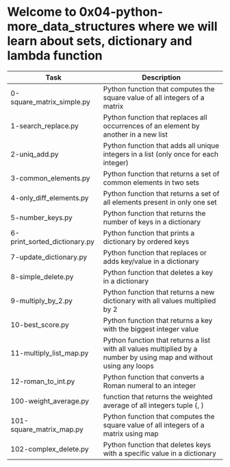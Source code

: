 # Welcome to 0x04-python-more_data_structures where we will learn about sets, dictionary and lambda function
| Task | Description |
| ---- | ----------- |
| 0-square_matrix_simple.py | Python function that computes the square value of all integers of a matrix |
| 1-search_replace.py | Python function that replaces all occurrences of an element by another in a new list |
| 2-uniq_add.py | Python function that adds all unique integers in a list (only once for each integer) |
| 3-common_elements.py | Python function that returns a set of common elements in two sets |
| 4-only_diff_elements.py | Python function that returns a set of all elements present in only one set |
| 5-number_keys.py | Python function that returns the number of keys in a dictionary |
| 6-print_sorted_dictionary.py | Python function that prints a dictionary by ordered keys |
| 7-update_dictionary.py | Python function that replaces or adds key/value in a dictionary |
| 8-simple_delete.py | Python function that deletes a key in a dictionary |
| 9-multiply_by_2.py | Python function that returns a new dictionary with all values multiplied by 2 |
| 10-best_score.py | Python function that returns a key with the biggest integer value |
| 11-multiply_list_map.py | Python function that returns a list with all values multiplied by a number by using map and without using any loops |
| 12-roman_to_int.py | Python function that converts a Roman numeral to an integer |
| 100-weight_average.py | function that returns the weighted average of all integers tuple (<score>, <weight>) |
| 101-square_matrix_map.py | Python function that computes the square value of all integers of a matrix using map |
| 102-complex_delete.py | Python function that deletes keys with a specific value in a dictionary |
